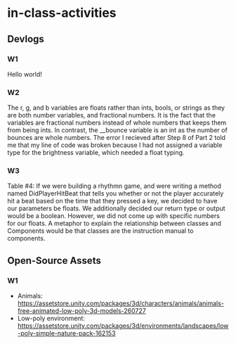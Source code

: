 # in-class-activities
## Devlogs
### W1
Hello world!

### W2
The r, g, and b variables are floats rather than ints, bools, or strings as they are both number variables, and fractional numbers. It is the fact that the variables are fractional numbers instead of whole numbers that keeps them from being ints. In contrast, the __bounce variable is an int as the number of bounces are whole numbers. The error I recieved after Step 8 of Part 2 told me that my line of code was broken because I had not assigned a variable type for the brightness variable, which needed a float typing.

### W3
Table #4: If we were building a rhythmn game, and were writing a method named DidPlayerHitBeat that tells you whether or not the player accurately hit a beat based on the time that they pressed a key, we decided to have our parameters be floats. We additionally decided our return type or output would be a boolean. However, we did not come up with specific numbers for our floats. A metaphor to explain the relationship between classes and Components would be that classes are the instruction manual to components.
## Open-Source Assets
### W1
- Animals: https://assetstore.unity.com/packages/3d/characters/animals/animals-free-animated-low-poly-3d-models-260727 
- Low-poly environment: https://assetstore.unity.com/packages/3d/environments/landscapes/low-poly-simple-nature-pack-162153 